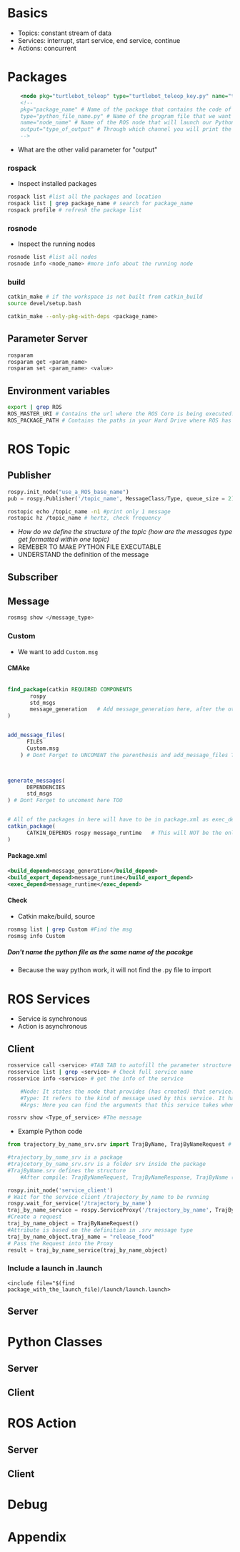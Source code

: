 # Basics
- Topics: constant stream of data
- Services: interrupt, start service, end service, continue
- Actions: concurrent

# Packages
```xml
    <node pkg="turtlebot_teleop" type="turtlebot_teleop_key.py" name="turtlebot_teleop_keyboard" output="screen">
    <!--
    pkg="package_name" # Name of the package that contains the code of the ROS program to execute
    type="python_file_name.py" # Name of the program file that we want to execute
    name="node_name" # Name of the ROS node that will launch our Python file
    output="type_of_output" # Through which channel you will print the output of the Python file
    -->
```

- What are the other valid parameter for "output"
### rospack
- Inspect installed packages
```bash
rospack list #list all the packages and location
rospack list | grep package_name # search for package_name
rospack profile # refresh the package list
```

### rosnode
- Inspect the running nodes
```bash
rosnode list #list all nodes
rosnode info <node_name> #more info about the running node
```

### build
```bash
catkin_make # if the workspace is not built from catkin_build
source devel/setup.bash

catkin_make --only-pkg-with-deps <package_name>
```

## Parameter Server
```bash
rosparam
rosparam get <param_name>
rosparam set <param_name> <value>
```

## Environment variables
```bash
export | grep ROS
ROS_MASTER_URI # Contains the url where the ROS Core is being executed. Usually, your own computer (localhost).
ROS_PACKAGE_PATH # Contains the paths in your Hard Drive where ROS has packages in it.

```

# ROS Topic
## Publisher
```python
rospy.init_node("use_a_ROS_base_name")
pub = rospy.Publisher('/topic_name', MessageClass/Type, queue_size = 2)
```

```bash
rostopic echo /topic_name -n1 #print only 1 message
rostopic hz /topic_name # hertz, check frequency
```

- *How do we define the structure of the topic (how are the messages type get formatted within one topic)*
- REMEBER TO MAkE PYTHON FILE EXECUTABLE
- UNDERSTAND the definition of the message
## Subscriber
## Message
```bash
rosmsg show </message_type>
```
### Custom
- We want to add `Custom.msg`
#### CMAke
```cmake

find_package(catkin REQUIRED COMPONENTS
       rospy
       std_msgs
       message_generation   # Add message_generation here, after the other packages
)


add_message_files(
      FILES
      Custom.msg
    ) # Dont Forget to UNCOMENT the parenthesis and add_message_files TOO



generate_messages(
      DEPENDENCIES
      std_msgs
) # Dont Forget to uncoment here TOO


# All of the packages in here will have to be in package.xml as exec_depend
catkin_package(
      CATKIN_DEPENDS rospy message_runtime   # This will NOT be the only thing here
)
```
#### Package.xml

```xml
<build_depend>message_generation</build_depend> 
<build_export_depend>message_runtime</build_export_depend>
<exec_depend>message_runtime</exec_depend>
```

#### Check
- Catkin make/build, source
```bash
rosmsg list | grep Custom #Find the msg
rosmsg info Custom
```

##### Don't name the python file as the same name of the pacakge
- Because the way python work, it will not find the .py file to import
# ROS Services
- Service is synchronous
- Action is asynchronous
## Client
```bash
rosservice call <service> #TAB TAB to autofill the parameter structure
rosservice list | grep <service> # Check full service name
rosservice info <service> # get the info of the service

    #Node: It states the node that provides (has created) that service.
    #Type: It refers to the kind of message used by this service. It has the same structure as topics do. It's always made of package_where_the_service_message_is_defined / Name_of_the_File_where_Service_message_is_defined.
    #Args: Here you can find the arguments that this service takes when called.

rossrv show <Type_of_service> #The message 
```

- Example Python code
```python
from trajectory_by_name_srv.srv import TrajByName, TrajByNameRequest # Get the service type:

#trajectory_by_name_srv is a package
#trajcetory_by_name_srv.srv is a folder srv inside the package
#TrajByName.srv defines the structure 
    #After compile: TrajByNameRequest, TrajByNameResponse, TrajByName (itself)

rospy.init_node('service_client')
# Wait for the service client /trajectory_by_name to be running
rospy.wait_for_service('/trajectory_by_name')
traj_by_name_service = rospy.ServiceProxy('/trajectory_by_name', TrajByName)
#Create a request
traj_by_name_object = TrajByNameRequest()
#Attribute is based on the definition in .srv message type
traj_by_name_object.traj_name = "release_food"
# Pass the Request into the Proxy
result = traj_by_name_service(traj_by_name_object)
```
### Include a launch in .launch
```
<include file="$(find package_with_the_launch_file)/launch/launch.launch>
```

## Server 

# Python Classes
## Server
## Client

# ROS Action 
## Server
## Client

# Debug

# Appendix
